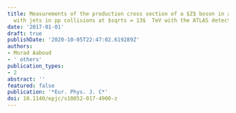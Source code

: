 ```yaml
---
title: Measurements of the production cross section of a $Z$ boson in association
  with jets in pp collisions at $sqrts = 13$  TeV with the ATLAS detector
date: '2017-01-01'
draft: true
publishDate: '2020-10-05T22:47:02.619289Z'
authors:
- Morad Aaboud
- ' others'
publication_types:
- 2
abstract: ''
featured: false
publication: '*Eur. Phys. J. C*'
doi: 10.1140/epjc/s10052-017-4900-z
---
```


